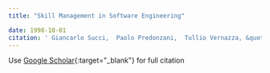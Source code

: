 ```yaml
---
title: "Skill Management in Software Engineering"

date: 1998-10-01
citation: ' Giancarlo Succi,  Paolo Predonzani,  Tullio Vernazza, &quot;Skill Management in Software Engineering.&quot;, 1998.'
---
```

Use [Google Scholar](https://scholar.google.com/scholar?q=Skill+Management+in+Software+Engineering){:target="_blank"} for full citation